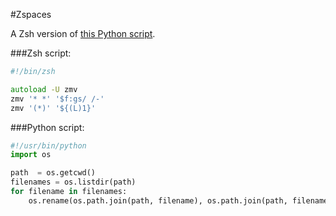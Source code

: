 #Zspaces

A Zsh version of [this Python script](https://github.com/jeffreysbrother/spaces).

###Zsh script:

```zsh
#!/bin/zsh

autoload -U zmv
zmv '* *' '$f:gs/ /-'
zmv '(*)' '${(L)1}'
```

###Python script:
```python
#!/usr/bin/python
import os

path  = os.getcwd()
filenames = os.listdir(path)
for filename in filenames:
    os.rename(os.path.join(path, filename), os.path.join(path, filename.replace(' ', '-').lower()))
```
